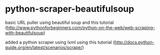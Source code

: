 # python-scraper-beautifulsoup

basic URL puller using beautiful soup and this tutorial (http://www.pythonforbeginners.com/python-on-the-web/web-scraping-with-beautifulsoup)

added a python scraper using lxml using this tutorial (http://docs.python-guide.org/en/latest/scenarios/scrape/)
